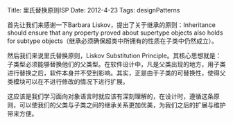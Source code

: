Title: 里氏替换原则ISP
Date: 2012-4-23
Tags: designPatterns

首先让我们来感谢一下Barbara Liskov，提出了关于继承的原则：Inheritance should ensure that any property proved about supertype objects also holds for subtype objects（继承必须确保超类中所拥有的性质在子类中仍然成立）。

然后我们来说里氏替换原则，Liskov Substitution Principle。其核心思想就是：子类型必须能够替换他们的父类型。在软件设计中，凡是父类出现的地方，用子类进行替换之后，软件本身并不受到影响。其实，正是由于子类的可替换性，使得父类模块可以在不进行修改的情况下进行扩展。

这应该是我们学习面向对象语言时就应该有深刻理解的，在设计时，遵循这条原则，可以使我们的父类与子类之间的继承关系更加优美，为我们之后的扩展与维护带来方便。
